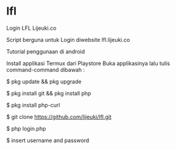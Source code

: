 # lfl
Login LFL Lijeuki.co

Script berguna untuk Login diwebsite lfl.lijeuki.co

Tutorial penggunaan di android

Install applikasi Termux dari Playstore 
Buka applikasinya lalu tulis command-command dibawah :

$ pkg update && pkg upgrade

$ pkg install git && pkg install php

$ pkg install php-curl

$ git clone https://github.com/lijeuki/lfl.git

$ php login.php

$ insert username and password

